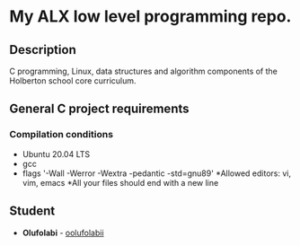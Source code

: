 # My ALX low level programming repo.

## Description
C programming, Linux, data structures and algorithm components of the Holberton school core curriculum.

## General C project requirements

### Compilation conditions
* Ubuntu 20.04 LTS
* gcc 
* flags '-Wall -Werror -Wextra -pedantic -std=gnu89'
*Allowed editors: vi, vim, emacs
*All your files should end with a new line


## Student
* **Olufolabi** - [oolufolabii](github.com/oolufolabii/)